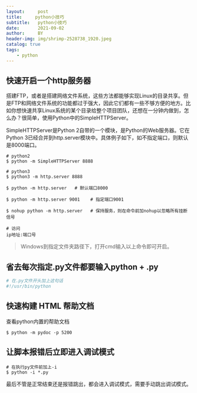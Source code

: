 ```yaml
---
layout:     post
title:     python小技巧
subtitle:   python小技巧
date:       2021-09-02
author:     BY
header-img: img/shrimp-2528738_1920.jpeg
catalog: true
tags:
    - python
---
```




## 快速开启一个http服务器

搭建FTP，或者是搭建网络文件系统，这些方法都能够实现Linux的目录共享。但是FTP和网络文件系统的功能都过于强大，因此它们都有一些不够方便的地方。比如你想快速共享Linux系统的某个目录给整个项目团队，还想在一分钟内做到，怎么办？很简单，使用Python中的SimpleHTTPServer。

SimpleHTTPServer是Python 2自带的一个模块，是Python的Web服务器。它在Python 3已经合并到http.server模块中。具体例子如下，如不指定端口，则默认是8000端口。

```shell
# python2
$ python -m SimpleHTTPServer 8888

# python3
$ python3 -m http.server 8888
```

```shell
$ python -m http.server   # 默认端口8000

$ python -m http.server 9001    # 指定端口9001

$ nohup python -m http.server   # 保持服务，则在命令前加nohup以忽略所有挂断信号
```

```http
# 访问
ip地址:端口号
```

> Windows到指定文件夹路径下，打开cmd输入以上命令即可开启。

## 省去每次指定.py文件都要输入python + .py

```python
# 在.py文件开头加上这句话
#!/usr/bin/python
```

## 快速构建 HTML 帮助文档

查看python内置的帮助文档

```shell
$ python -m pydoc -p 5200
```

## 让脚本报错后立即进入调试模式

```shell
# 在执行py文件前加上-i
$ python -i *.py
```

最后不管是正常结束还是报错跳出，都会进入调试模式，需要手动跳出调试模式。

